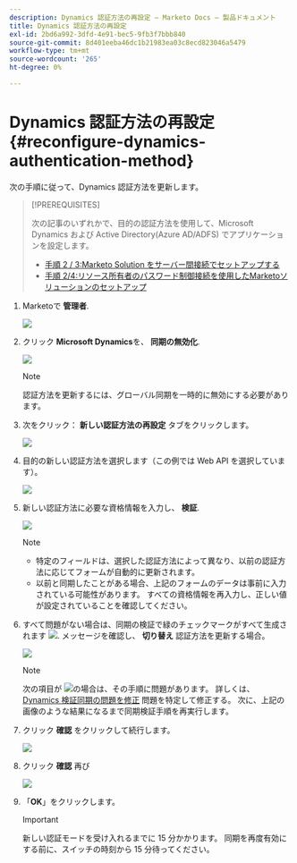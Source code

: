 ```yaml
---
description: Dynamics 認証方法の再設定 — Marketo Docs — 製品ドキュメント
title: Dynamics 認証方法の再設定
exl-id: 2bd6a992-3dfd-4e91-bec5-9fb3f7bbb840
source-git-commit: 8d401eeba46dc1b21983ea03c8ecd823046a5479
workflow-type: tm+mt
source-wordcount: '265'
ht-degree: 0%

---
```


# Dynamics 認証方法の再設定 {#reconfigure-dynamics-authentication-method}

次の手順に従って、Dynamics 認証方法を更新します。

>[!PREREQUISITES]
>
>次の記事のいずれかで、目的の認証方法を使用して、Microsoft Dynamics および Active Directory(Azure AD/ADFS) でアプリケーションを設定します。
>* [手順 2 / 3:Marketo Solution をサーバー間接続でセットアップする](/help/marketo/product-docs/crm-sync/microsoft-dynamics-sync/sync-setup/microsoft-dynamics-365-with-s2s-connection/step-2-of-3-set-up.md)
>* [手順 2/4:リソース所有者のパスワード制御接続を使用したMarketoソリューションのセットアップ](/help/marketo/product-docs/crm-sync/microsoft-dynamics-sync/sync-setup/microsoft-dynamics-365-with-ropc-connection/step-2-of-4-set-up.md)


1. Marketoで **管理者**.

   ![](assets/reconfigure-dynamics-authentication-method-1.png)

1. クリック **Microsoft Dynamics**&#x200B;を、 **同期の無効化**.

   ![](assets/reconfigure-dynamics-authentication-method-2.png)

   >[!NOTE]
   >
   >認証方法を更新するには、グローバル同期を一時的に無効にする必要があります。

1. 次をクリック： **新しい認証方法の再設定** タブをクリックします。

   ![](assets/reconfigure-dynamics-authentication-method-3.png)

1. 目的の新しい認証方法を選択します（この例では Web API を選択しています）。

   ![](assets/reconfigure-dynamics-authentication-method-4.png)

1. 新しい認証方法に必要な資格情報を入力し、 **検証**.

   ![](assets/reconfigure-dynamics-authentication-method-5.png)

   >[!NOTE]
   >
   >* 特定のフィールドは、選択した認証方法によって異なり、以前の認証方法に応じてフォームが自動的に更新されます。
   >* 以前と同期したことがある場合、上記のフォームのデータは事前に入力されている可能性があります。 すべての資格情報を再入力し、正しい値が設定されていることを確認してください。


1. すべて問題がない場合は、同期の検証で緑のチェックマークがすべて生成されます ![](assets/green-check.png). メッセージを確認し、 **切り替え** 認証方法を更新する場合。

   ![](assets/reconfigure-dynamics-authentication-method-6.png)

   >[!NOTE]
   >
   >次の項目が ![](assets/red-x.png)の場合は、その手順に問題があります。 詳しくは、 [Dynamics 検証同期の問題を修正](/help/marketo/product-docs/crm-sync/microsoft-dynamics-sync/sync-setup/validate-microsoft-dynamics-sync/fix-dynamics-validation-sync-issues.md) 問題を特定して修正する。 次に、上記の画像のような結果になるまで同期検証手順を再実行します。

1. クリック **確認** をクリックして続行します。

   ![](assets/reconfigure-dynamics-authentication-method-7.png)

1. クリック **確認** 再び

   ![](assets/reconfigure-dynamics-authentication-method-8.png)

1. 「**OK**」をクリックします。

   >[!IMPORTANT]
   >
   >新しい認証モードを受け入れるまでに 15 分かかります。 同期を再度有効にする前に、スイッチの時刻から 15 分待ってください。
